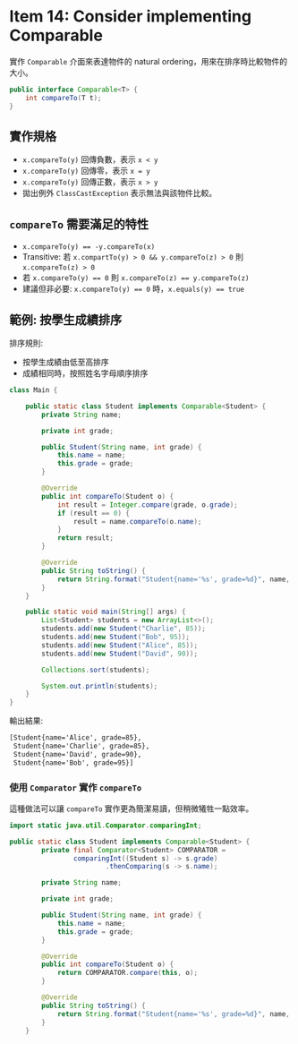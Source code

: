# Item 14: Consider implementing Comparable

實作 `Comparable` 介面來表達物件的 natural ordering，用來在排序時比較物件的大小。

```java
public interface Comparable<T> {
    int compareTo(T t);
}
```

## 實作規格

- `x.compareTo(y)` 回傳負數，表示 `x < y`
- `x.compareTo(y)` 回傳零，表示 `x = y`
- `x.compareTo(y)` 回傳正數，表示 `x > y`
- 拋出例外 `ClassCastException` 表示無法與該物件比較。

## `compareTo` 需要滿足的特性

- `x.compareTo(y) == -y.compareTo(x)`
- Transitive: 若 `x.compartTo(y) > 0 && y.compareTo(z) > 0` 則 `x.compareTo(z) > 0`
- 若 `x.compareTo(y) == 0` 則 `x.compareTo(z) == y.compareTo(z)`
- 建議但非必要: `x.compareTo(y) == 0` 時，`x.equals(y) == true`

## 範例: 按學生成績排序

排序規則:

- 按學生成績由低至高排序
- 成績相同時，按照姓名字母順序排序

```java hl_lines="13-20"
class Main {

    public static class Student implements Comparable<Student> {
        private String name;

        private int grade;

        public Student(String name, int grade) {
            this.name = name;
            this.grade = grade;
        }

        @Override
        public int compareTo(Student o) {
            int result = Integer.compare(grade, o.grade);
            if (result == 0) {
                result = name.compareTo(o.name);
            }
            return result;
        }

        @Override
        public String toString() {
            return String.format("Student{name='%s', grade=%d}", name, grade);
        }
    }

    public static void main(String[] args) {
        List<Student> students = new ArrayList<>();
        students.add(new Student("Charlie", 85));
        students.add(new Student("Bob", 95));
        students.add(new Student("Alice", 85));
        students.add(new Student("David", 90));

        Collections.sort(students);

        System.out.println(students);
    }
}
```

輸出結果:

```html
[Student{name='Alice', grade=85},
 Student{name='Charlie', grade=85},
 Student{name='David', grade=90},
 Student{name='Bob', grade=95}]
```

### 使用 `Comparator` 實作 `compareTo`

這種做法可以讓 `compareTo` 實作更為簡潔易讀，但稍微犧牲一點效率。

```java hl_lines="4-6 19"
import static java.util.Comparator.comparingInt;

public static class Student implements Comparable<Student> {
        private final Comparator<Student> COMPARATOR = 
                comparingInt((Student s) -> s.grade)
                        .thenComparing(s -> s.name);

        private String name;

        private int grade;

        public Student(String name, int grade) {
            this.name = name;
            this.grade = grade;
        }

        @Override
        public int compareTo(Student o) {
            return COMPARATOR.compare(this, o);
        }

        @Override
        public String toString() {
            return String.format("Student{name='%s', grade=%d}", name, grade);
        }
    }
```
